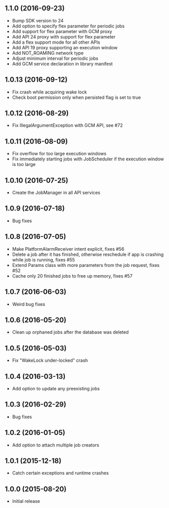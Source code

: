 ## 1.1.0 (2016-09-23)

* Bump SDK version to 24
* Add option to specify flex parameter for periodic jobs
 * Add support for flex parameter with GCM proxy
 * Add API 24 proxy with support for flex parameter
 * Add a flex support mode for all other APIs
* Add API 19 proxy supporting an execution window
* Add NOT_ROAMING network type
* Adjust minimum interval for periodic jobs
* Add GCM service declaration in library manifest

## 1.0.13 (2016-09-12)

* Fix crash while acquiring wake lock
* Check boot permission only when persisted flag is set to true

## 1.0.12 (2016-08-29)

* Fix IllegalArgumentException with GCM API, see #72

## 1.0.11 (2016-08-09)

* Fix overflow for too large execution windows
* Fix immediately starting jobs with JobScheduler if the execution window is too large

## 1.0.10 (2016-07-25)

* Create the JobManager in all API services

## 1.0.9 (2016-07-18)

* Bug fixes

## 1.0.8 (2016-07-05)

* Make PlatformAlarmReceiver intent explicit, fixes #56
* Delete a job after it has finished, otherwise reschedule if app is crashing while job is running, fixes #55
* Extend Params class with more parameters from the job request, fixes #52
* Cache only 20 finished jobs to free up memory, fixes #57

## 1.0.7 (2016-06-03)

* Weird bug fixes

## 1.0.6 (2016-05-20)

* Clean up orphaned jobs after the database was deleted

## 1.0.5 (2016-05-03)

* Fix "WakeLock under-locked" crash

## 1.0.4 (2016-03-13)

* Add option to update any preexisting jobs 

## 1.0.3 (2016-02-29)

* Bug fixes

## 1.0.2 (2016-01-05)

* Add option to attach multiple job creators 

## 1.0.1 (2015-12-18)

* Catch certain exceptions and runtime crashes

## 1.0.0 (2015-08-20)

* Initial release
